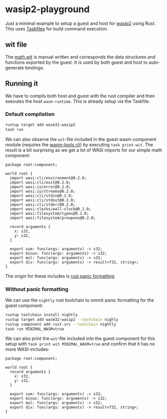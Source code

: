 # wasip2-playground

Just a minimal example to setup a guest and host
for [wasip2](https://github.com/WebAssembly/WASI/blob/main/wasip2/README.md)
using Rust.
This uses [Taskfiles](https://taskfile.dev/usage/) for build command execution.

## wit file

The [math.wit](math.wit) is manual written and corresponds the data structures and functions exported by the guest.
It is used by both guest and host to auto-generate bindings.

## Running it

We have to compils both host and guest with the rust compiler and then executes the host `wasm-runtime`.
This is already setup via the Taskfile.

### Default compilation

```bash
rustup target add wasm32-wasip2
task run
```

We can also observe the `wit`-file included in the guest wasm component module (requires
the [wasm-tools cli](https://github.com/bytecodealliance/wasm-tools)) by executing `task print-wit`.
The result is a bit surprising as we get a lot of WASI imports for our simple math component:

```wit
package root:component;

world root {
  import wasi:cli/environment@0.2.0;
  import wasi:cli/exit@0.2.0;
  import wasi:io/error@0.2.0;
  import wasi:io/streams@0.2.0;
  import wasi:cli/stdin@0.2.0;
  import wasi:cli/stdout@0.2.0;
  import wasi:cli/stderr@0.2.0;
  import wasi:clocks/wall-clock@0.2.0;
  import wasi:filesystem/types@0.2.0;
  import wasi:filesystem/preopens@0.2.0;

  record arguments {
    x: s32,
    y: s32,
  }

  export sum: func(args: arguments) -> s32;
  export minus: func(args: arguments) -> s32;
  export mul: func(args: arguments) -> s32;
  export div: func(args: arguments) -> result<f32, string>;
}
```

The origin for these includes is [rust panic formatting](https://github.com/rust-lang/rust/issues/133235).

### Without panic formatting

We can use the `nightly` rust toolchain to ommit panic formatting for the guest component:

```bash
rustup toolchain install nightly
rustup target add wasm32-wasip2 --toolchain nighly
rustup component add rust-src --toolchain nightly
task run MINIMAL_WASM=true
```

We can also print the `wit`-file included into the guest component for this setup with
`task print-wit MINIMAL_WASM=true`
and confirm that it has no more WASI-includes:

```wit
package root:component;

world root {
  record arguments {
    x: s32,
    y: s32,
  }

  export sum: func(args: arguments) -> s32;
  export minus: func(args: arguments) -> s32;
  export mul: func(args: arguments) -> s32;
  export div: func(args: arguments) -> result<f32, string>;
}
```

